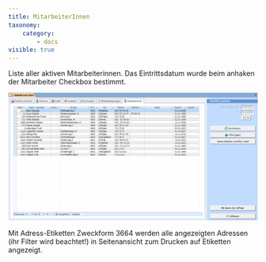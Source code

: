 ```yaml
---
title: MitarbeiterInnen
taxonomy:
    category:
        - docs
visible: true
---
```


Liste aller aktiven Mitarbeiterinnen. Das Eintrittsdatum wurde beim anhaken der Mitarbeiter Checkbox bestimmt.

![mitarbeiterInnen](../../images/mitarbeiterInnen.png)

Mit Adress-Etiketten Zweckform 3664 werden alle angezeigten Adressen (ihr Filter wird beachtet!) in Seitenansicht zum Drucken auf Etiketten angezeigt.
